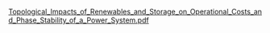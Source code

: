 
[Topological_Impacts_of_Renewables_and_Storage_on_Operational_Costs_and_Phase_Stability_of_a_Power_System.pdf](https://github.com/siju9917/PowerSystemsPlanningModel/files/7982799/Topological_Impacts_of_Renewables_and_Storage_on_Operational_Costs_and_Phase_Stability_of_a_Power_System.pdf)
